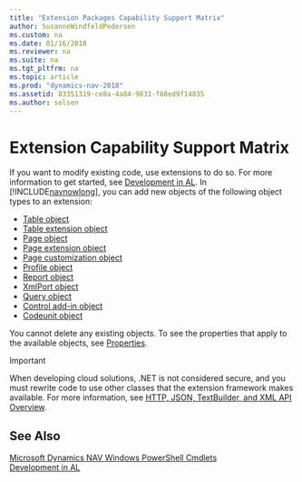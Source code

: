 ```yaml
---
title: "Extension Packages Capability Support Matrix"
author: SusanneWindfeldPedersen
ms.custom: na
ms.date: 01/16/2018
ms.reviewer: na
ms.suite: na
ms.tgt_pltfrm: na
ms.topic: article
ms.prod: "dynamics-nav-2018"
ms.assetid: 83351319-ce8a-4a84-9831-f68ed9f14835
ms.author: solsen
---
```


# Extension Capability Support Matrix
If you want to modify existing code, use extensions to do so. For more information to get started, see [Development in AL](developer/devenv-dev-overview.md). In [!INCLUDE[navnowlong](includes/navnowlong_md.md)], you can add new objects of the following object types to an extension:  

- [Table object](developer/devenv-table-object.md)
- [Table extension object](developer/devenv-table-ext-object.md)
- [Page object](developer/devenv-page-object.md)
- [Page extension object](developer/devenv-page-ext-object.md)
- [Page customization object](developer/devenv-page-customization-object.md)
- [Profile object](developer/devenv-profile-object.md)
- [Report object](developer/devenv-report-object.md)
- [XmlPort object](developer/devenv-xmlport-object.md)
- [Query object](developer/devenv-query-object.md)
- [Control add-in object](developer/devenv-control-addin-object.md)
- [Codeunit object](developer/devenv-codeunit-object.md)

You cannot delete any existing objects. To see the properties that apply to the available objects, see [Properties](developer/properties/devenv-properties.md). 

> [!IMPORTANT]  
> When developing cloud solutions, .NET is not considered secure, and you must rewrite code to use other classes that the extension framework makes available. For more information, see [HTTP, JSON, TextBuilder, and XML API Overview](developer/devenv-restapi-overview.md).

<!--
## Restricted properties  
 There are restrictions on certain property changes for modified objects. The following sections list the properties you cannot change. The cmdlets that create and install packages will halt with errors if any of these properties are changed in your extension.  

### Restricted properties on existing page modifications  
 You cannot change the values for the following properties for existing [!INCLUDE[navnow](includes/navnow_md.md)] pages in an extension.  

-   AccessByPermission  

-   AssistEdit  

-   AutoSplitKey  

-   CardPageID  

-   CharAllowed  

-   ContainerType  

-   ControlAddIn  

-   Data Type  

-   DataLength  

-   DateFormula  

-   DelayedInsert  

-   DeleteAllowed  

-   DrillDown  

-   DrillDownPageID  

-   Editable  

-   ExtendedDatatype  

-   FieldClass  

-   GroupType  

-   ID  

-   InsertAllowed  

-   LinkedObject  

-   Lookup  

-   LookupPageID  

-   MaxValue  

-   MinValue  

-   ModifyAllowed  

-   MultipleNewLines  

-   Name  

-   NotBlank  

-   Numeric  

-   PageType  

-   PartType  

-   PasteIsValid  

-   Permissions  

-   PopulateAllFields  

-   RefreshOnActivate  

-   SourceExpr  

-   SourceTable  

-   SourceTableTemporary  

-   SourceTableView  

-   SubType  

-   SystemPartID  

-   TableRelation  

-   TableType  

-   TestTableRelation  

-   ValidateTableRelation  

-   ValuesAllowed  

 Most of these are typically not properties changed through customization as they can have a negative effect on the [!INCLUDE[navnow](includes/navnow_md.md)] deployment.  

### Restricted properties on existing table modifications  
You cannot change the values for the following properties for existing tables and fields in an extension.  

#### Table Properties
-   Name  
-   DataPerCompany  
-   Permissions  
-   LookupPageID  
-   DrillDownPageID  
-   PasteIsValid  
-   LinkedObject  
-   TableType  

You can add table keys, but you cannot delete or modify existing keys.  

#### Field Properties
-   Name  
-   AccessByPermission  
-   Compressed  
-   Data Type  
-   DataLength  
-   DateFormula  
-   ExtendedDataType  
-   FieldClass  
-   MaxValue  
-   MinValue  
-   NotBlank  
-   Numeric  
-   Owner  
-   SQL Data Type  
-   SubType \(BLOB\)  
-   TableIDExpr  
-   TableRelation  
-   TestTableRelation  
-   ValidateTableRelation  
-   ValuesAllowed Width  

You can add fields to a table group, but you cannot remove fields or groups.  
-->

## See Also  
[Microsoft Dynamics NAV Windows PowerShell Cmdlets](Microsoft-Dynamics-NAV-Windows-PowerShell-Cmdlets.md)  
[Development in AL](developer/devenv-dev-overview.md)  
